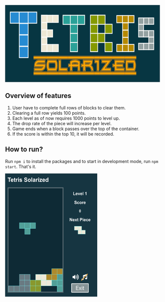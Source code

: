<img src="https://github.com/Vui-Chee/Tetris-Solarized/blob/master/tetris-header.png" height="250" width="100%" alt="tetris"/>

## Overview of features
1. User have to complete full rows of blocks to clear them.
2. Clearing a full row yields 100 points.
3. Each level as of now requires 1000 points to level up.
4. The drop rate of the piece will increase per level.
5. Game ends when a block passes over the top of the container.
6. If the score is within the top 10, it will be recorded.

## How to run?
Run `npm i` to install the packages and to start in development mode, run `npm start`. That's it.

<img src="https://github.com/Vui-Chee/Tetris-Solarized/blob/master/src/images/game-play.png" height="400" width="300" alt="tetris"/>

